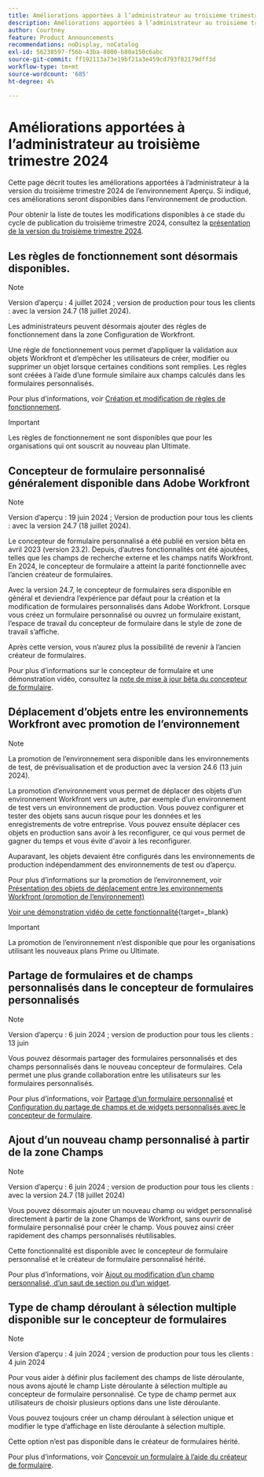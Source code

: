 ```yaml
---
title: Améliorations apportées à l’administrateur au troisième trimestre 2024
description: Améliorations apportées à l’administrateur au troisième trimestre 2024
author: Courtney
feature: Product Announcements
recommendations: noDisplay, noCatalog
exl-id: 56238597-f56b-43ba-8800-b80a150c6abc
source-git-commit: ff192113a73e19bf21a3e459cd793f82179dff3d
workflow-type: tm+mt
source-wordcount: '685'
ht-degree: 4%

---
```


# Améliorations apportées à l’administrateur au troisième trimestre 2024

Cette page décrit toutes les améliorations apportées à l’administrateur à la version du troisième trimestre 2024 de l’environnement Aperçu. Si indiqué, ces améliorations seront disponibles dans l’environnement de production.

Pour obtenir la liste de toutes les modifications disponibles à ce stade du cycle de publication du troisième trimestre 2024, consultez la [présentation de la version du troisième trimestre 2024](/help/quicksilver/product-announcements/product-releases/24-q3-release-activity/24-q3-release-overview.md).

## Les règles de fonctionnement sont désormais disponibles.

>[!NOTE]
>
>Version d’aperçu : 4 juillet 2024 ; version de production pour tous les clients : avec la version 24.7 (18 juillet 2024).

Les administrateurs peuvent désormais ajouter des règles de fonctionnement dans la zone Configuration de Workfront.

Une règle de fonctionnement vous permet d’appliquer la validation aux objets Workfront et d’empêcher les utilisateurs de créer, modifier ou supprimer un objet lorsque certaines conditions sont remplies. Les règles sont créées à l’aide d’une formule similaire aux champs calculés dans les formulaires personnalisés.

Pour plus d’informations, voir [Création et modification de règles de fonctionnement](/help/quicksilver/administration-and-setup/set-up-workfront/configure-system-defaults/business-rules.md).

>[!IMPORTANT]
>
>Les règles de fonctionnement ne sont disponibles que pour les organisations qui ont souscrit au nouveau plan Ultimate.

## Concepteur de formulaire personnalisé généralement disponible dans Adobe Workfront

>[!NOTE]
>
>Version d’aperçu : 19 juin 2024 ; Version de production pour tous les clients : avec la version 24.7 (18 juillet 2024).

Le concepteur de formulaire personnalisé a été publié en version bêta en avril 2023 (version 23.2). Depuis, d’autres fonctionnalités ont été ajoutées, telles que les champs de recherche externe et les champs natifs Workfront. En 2024, le concepteur de formulaire a atteint la parité fonctionnelle avec l’ancien créateur de formulaires.

Avec la version 24.7, le concepteur de formulaires sera disponible en général et deviendra l’expérience par défaut pour la création et la modification de formulaires personnalisés dans Adobe Workfront. Lorsque vous créez un formulaire personnalisé ou ouvrez un formulaire existant, l’espace de travail du concepteur de formulaire dans le style de zone de travail s’affiche.

Après cette version, vous n’aurez plus la possibilité de revenir à l’ancien créateur de formulaires.

Pour plus d’informations sur le concepteur de formulaire et une démonstration vidéo, consultez la [note de mise à jour bêta du concepteur de formulaire](/help/quicksilver/product-announcements/product-releases/23.2-release-activity/23-2-admin-enhancements.md).

## Déplacement d’objets entre les environnements Workfront avec promotion de l’environnement

>[!NOTE]
>
>La promotion de l’environnement sera disponible dans les environnements de test, de prévisualisation et de production avec la version 24.6 (13 juin 2024).

La promotion d’environnement vous permet de déplacer des objets d’un environnement Workfront vers un autre, par exemple d’un environnement de test vers un environnement de production. Vous pouvez configurer et tester des objets sans aucun risque pour les données et les enregistrements de votre entreprise. Vous pouvez ensuite déplacer ces objets en production sans avoir à les reconfigurer, ce qui vous permet de gagner du temps et vous évite d&#39;avoir à les reconfigurer.

Auparavant, les objets devaient être configurés dans les environnements de production indépendamment des environnements de test ou d’aperçu.

Pour plus d’informations sur la promotion de l’environnement, voir [Présentation des objets de déplacement entre les environnements Workfront (promotion de l’environnement)](/help/quicksilver/administration-and-setup/set-up-workfront/workfront-testing-environments/environment-promotion-in-wf.md)

[Voir une démonstration vidéo de cette fonctionnalité](https://video.tv.adobe.com/v/3429735/){target=_blank}

>[!IMPORTANT]
>
>La promotion de l’environnement n’est disponible que pour les organisations utilisant les nouveaux plans Prime ou Ultimate.
>

## Partage de formulaires et de champs personnalisés dans le concepteur de formulaires personnalisés

>[!NOTE]
>
>Version d’aperçu : 6 juin 2024 ; version de production pour tous les clients : 13 juin

Vous pouvez désormais partager des formulaires personnalisés et des champs personnalisés dans le nouveau concepteur de formulaires. Cela permet une plus grande collaboration entre les utilisateurs sur les formulaires personnalisés.

Pour plus d’informations, voir [Partage d’un formulaire personnalisé](/help/quicksilver/administration-and-setup/customize-workfront/create-manage-custom-forms/share-access-to-a-custom-form.md) et [Configuration du partage de champs et de widgets personnalisés avec le concepteur de formulaire](/help/quicksilver/administration-and-setup/customize-workfront/create-manage-custom-forms/form-designer/manage-a-form/share-custom-fields.md).

## Ajout d’un nouveau champ personnalisé à partir de la zone Champs

>[!NOTE]
>
>Version d’aperçu : 6 juin 2024 ; version de production pour tous les clients : avec la version 24.7 (18 juillet 2024)

Vous pouvez désormais ajouter un nouveau champ ou widget personnalisé directement à partir de la zone Champs de Workfront, sans ouvrir de formulaire personnalisé pour créer le champ. Vous pouvez ainsi créer rapidement des champs personnalisés réutilisables.

Cette fonctionnalité est disponible avec le concepteur de formulaire personnalisé et le créateur de formulaire personnalisé hérité.

Pour plus d’informations, voir [Ajout ou modification d’un champ personnalisé, d’un saut de section ou d’un widget](/help/quicksilver/administration-and-setup/customize-workfront/create-manage-custom-forms/edit-a-custom-field.md).

## Type de champ déroulant à sélection multiple disponible sur le concepteur de formulaires

>[!NOTE]
>
>Version d’aperçu : 4 juin 2024 ; version de production pour tous les clients : 4 juin 2024

Pour vous aider à définir plus facilement des champs de liste déroulante, nous avons ajouté le champ Liste déroulante à sélection multiple au concepteur de formulaire personnalisé. Ce type de champ permet aux utilisateurs de choisir plusieurs options dans une liste déroulante.

Vous pouvez toujours créer un champ déroulant à sélection unique et modifier le type d’affichage en liste déroulante à sélection multiple.

Cette option n’est pas disponible dans le créateur de formulaires hérité.

Pour plus d’informations, voir [Concevoir un formulaire à l’aide du créateur de formulaire](/help/quicksilver/administration-and-setup/customize-workfront/create-manage-custom-forms/form-designer/design-a-form/design-a-form.md).
